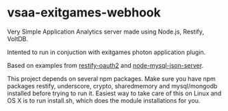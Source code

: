 vsaa-exitgames-webhook
==================

Very Simple Application Analytics server made using Node.js, Restify, VoltDB.

Intented to run in conjuction with exitgames photon application plugin.

Based on examples from
[restify-oauth2](https://github.com/domenic/restify-oauth2) and
[node-mysql-json-server](https://github.com/frodefi/node-mysql-json-server).

This project depends on several npm packages. Make sure you have npm packages restify, underscore, crypto, sharedmemory and mysql/mongodb installed before trying to run it. Easiest way to take care of this on Linux and OS X is to run install.sh, which does the module installations for you.
